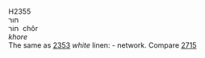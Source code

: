 H2355  
חור  
חוֹר ‎ chôr  
*khore*  
The same as [2353](h2353) *white* linen: - network. Compare
[2715](h2715)  

